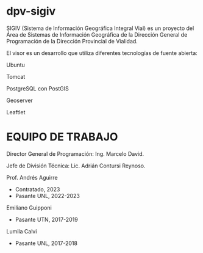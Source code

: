 # dpv-sigiv

SIGIV (Sistema de Información Geográfica Integral Vial) es un proyecto del Área de Sistemas de Información Geográfica de la Dirección General de Programación de la Dirección Provincial de Vialidad.

El visor es un desarrollo que utiliza diferentes tecnologías de fuente abierta:

Ubuntu

Tomcat

PostgreSQL con PostGIS

Geoserver

Leaftlet


# EQUIPO DE TRABAJO

Director General de Programación: Ing. Marcelo David.

Jefe de División Técnica: Lic. Adrián Contursi Reynoso.

Prof. Andrés Aguirre
- Contratado, 2023
- Pasante UNL, 2022-2023

Emiliano Guipponi
- Pasante UTN, 2017-2019

Lumila Calvi
- Pasante UNL, 2017-2018

